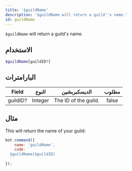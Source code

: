 ```yaml
---
title: '$guildName'
description: '$guildName will return a guild''s name.'
id: guildName
---
```


`$guildName` will return a guild's name.

## الاستخدام

```php
$guildName[guildID?]
```

## البارامترات

| Field    | النوع   | الديسكبربشين         | مطلوب |
| -------- | ------- | -------------------- |:-----:|
| guildID? | Integer | The ID of the guild. | false |

## مثال

This will return the name of your guild:

```javascript
bot.command({
    name: 'guildName',
    code: `
  $guildName[$guildID]
  `
});
```
